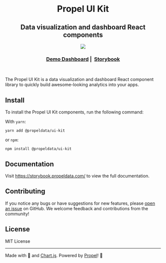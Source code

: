 <br />
<div align="center">
<h1>Propel UI Kit</h1>
    <h2> Data visualization and dashboard React components </h2>
  <img src="../../public/images/UI-kit-header.png"/>
  <h3 align="center">
    <a href="https://propelify.propeldata.com" target="_blank">Demo Dashboard</a> |&nbsp; 
    <a href="https://storybook.propeldata.com" target="_blank">Storybook</a>
  </h3>
</div>
<br />

The Propel UI Kit is a data visualization and dashboard React component library to quickly build awesome-looking
analytics into your apps.

## Install

To install the Propel UI Kit components, run the following command:

With `yarn`:

```shell
yarn add @propeldata/ui-kit
```

or `npm`:

```shell
npm install @propeldata/ui-kit
```

## Documentation

Visit https://storybook.propeldata.com/ to view the full documentation.

## Contributing

If you notice any bugs or have suggestions for new features, please
[open an issue](https://github.com/propeldata/ui-kit/issues) on GitHub. We welcome feedback and contributions from the
community!

## License

MIT License

---

Made with 💜 and [Chart.js](https://www.chartjs.org/). Powered by [Propel](https://www.propeldata.com)! 🚀
